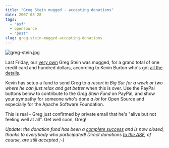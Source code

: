 ```yaml
---
title: "Greg Stein mugged - accepting donations"
date: 2007-08-28
tags: 
  - "asf"
  - opensource
  - "post"
slug: greg-stein-mugged-accepting-donations
---
```


![greg-stein.jpg](http://codeconsult.ch/bertrand/archives/images/greg-stein.jpg)

Last Friday, our [very own](http://apache.org/foundation/board/) Greg Stein was mugged, for a grand total of one credit card and hundred dollars, according to Kevin Burton who's got [all the details](http://feedblog.org/2007/08/27/greg-stein-director-of-the-apache-software-foundation-was-mugged-accepting-donations/).

Kevin has setup a fund to send Greg to _a resort in Big Sur for a week or two where he can just relax and get better_ when this is over. Use the PayPal buttons below to contribute to the _Greg Stein Fund_ on PayPal, and show your sympathy for someone who's done _a lot_ for Open Source and especially for the Apache Software Foundation.

This is real - Greg just confirmed by private email that he's "alive but not feeling well at all". Get well soon, Greg!

_Update: the donation fund has been a [complete success](http://feedblog.org/2007/08/29/greg-stein-fund-a-complete-success/) and is now closed, thanks to everybody who participated! Direct donations [to the ASF](http://apache.org/foundation/contributing.html#Paypal), of course, are still accepted ;-)_
